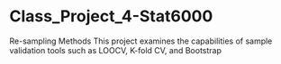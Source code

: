 # Class_Project_4-Stat6000
Re-sampling Methods
This project examines the capabilities of sample validation tools such as LOOCV, K-fold CV, and Bootstrap
